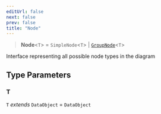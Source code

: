 ```yaml
---
editUrl: false
next: false
prev: false
title: "Node"
---
```


> **Node**\<`T`\> = `SimpleNode`\<`T`\> \| [`GroupNode`](/api/types/groupnode/)\<`T`\>

Interface representing all possible node types in the diagram

## Type Parameters

### T

`T` *extends* `DataObject` = `DataObject`
